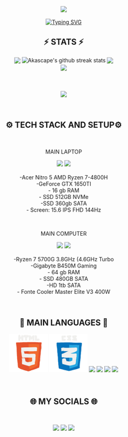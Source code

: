 <p align="center">
<img src="https://capsule-render.vercel.app/api?type=waving&color=timeGradient&height=300&&section=header&text=HELLO%20THERE!&fontSize=90&fontAlign=50&fontAlignY=30&desc=I%20am%20Gabriel%20Pessoni!&descAlign=50&descSize=30&animation=twinkling">
</p>

<p align="center"> <a href="https://git.io/typing-svg"><img src="https://readme-typing-svg.demolab.com?font=Orbitron&pause=1000&width=435&lines=Welcome+to+my+Github+Profile+Page!" alt="Typing SVG" /></a> </p>

<h2 align="center">⚡ STATS ⚡</h2>

<p align="center">
<img align="center" width="400" src="https://github-readme-stats.vercel.app/api?username=gpessoni&show_icons=true&theme=github_dark&&hide_border=true"> 
<img align="center" width="400" src="https://github-readme-streak-stats.herokuapp.com/?user=gpessoni&theme=github-dark&hide_border=true&date_format=M%20j%5B%2C%20Y%5D" alt="Akascape's github streak stats"> 
<img align="center" width="800" src="https://github-profile-summary-cards.vercel.app/api/cards/profile-details?username=gpessoni&theme=github_dark&show_icons=true&bg_color=0111111"> <br/>
<img align="center" src="https://github-profile-trophy.vercel.app/?username=gpessoni&theme=onedark&no-frame=False&row=1&&margin-w=20&no-bg=true"> <br/><br/>
<br/><br/><img align="center" width="150" src="https://komarev.com/ghpvc/?username=gpessoni&label=PROFILE+VIEWS&style=flat-square">
</p>

<br> 
<h2 align="center">⚙️ TECH STACK AND SETUP⚙️ </h2>
<br> 
<p align="center">MAIN LAPTOP</p>
<p align="center"> 
<img src="https://img.shields.io/badge/OS-Windows_11-informational?style=flat&logo=Microsoft&logoColor=blue&color=1bdce3)](https://www.microsoft.com/en-us/windows?wa=wsignin1.0"/>
<img src="https://img.shields.io/badge/IDLE-VS_Code-informational?style=flat&logo=VisualStudioCode&logoColor=lightblue&color=blue)](https://code.visualstudio.com/"/>
  <br/><br/>
-Acer Nitro 5 AMD Ryzen 7-4800H <br/>
-GeForce GTX 1650TI<br/>
- 16 gb RAM<br/>
- SSD 512GB NVMe<br/>
-SSD 360gb SATA<br/>
 - Screen: 15.6 IPS FHD 144Hz<br/>

  
</p>

<br/>
<p align="center">MAIN COMPUTER</p>
<p align="center"> 
<img src="https://img.shields.io/badge/OS-Ubuntu-informational?style=flat&logo=Linux&logoColor=blue&color=1bdce3)](https://www.microsoft.com/en-us/windows?wa=wsignin1.0"/>
<img src="https://img.shields.io/badge/IDLE-Vim-informational?style=flat&logo=Vim&logoColor=lightblue&color=blue)](https://code.visualstudio.com/"/>
  <br/><br/>
-Ryzen 7 5700G 3.8GHz (4.6GHz Turbo <br/>
  -Gigabyte B450M Gaming <br/>
- 64 gb RAM<br/>
- SSD 480GB SATA<br/>
-HD 1tb SATA<br/>
 - Fonte Cooler Master Elite V3 400W<br/>

  
</p>

<br> <h2 align="center">🚀 MAIN LANGUAGES  🚀 </h2>
<p dir="auto" align="center">
   <img src="https://raw.githubusercontent.com/Zenfection/Image/master/2021/06/08-15-55-13-06-00-18-00-html5.gif" style="max-width: 100%;" width="100">
       <img src="https://raw.githubusercontent.com/Zenfection/Image/master/2021/06/08-15-57-53-68747470733a2f2f6d65646961302e67697068792e636f6d2f6d656469612f667345615a6c644e43384131504a336d77702f736f757263652e676966.gif" style="max-width: 100%;" width="100">
<img src="https://camo.githubusercontent.com/ece04e9e6d8e7370a88024f41d544915e01ce71b5457326c08349cc282ccf2d4/68747470733a2f2f6d65646961332e67697068792e636f6d2f6d656469612f6c6e377a32655772696951416c6c6656636e2f323030772e77656270" data-canonical-src="https://media3.giphy.com/media/ln7z2eWriiQAllfVcn/200w.webp" style="max-width: 100%;" width="100">
 <img src="https://camo.githubusercontent.com/a3ccfae79c559d3ff0c7ece89882c93bf278d01f0d2a1d908e19497630dca49d/68747470733a2f2f692e67697068792e636f6d2f6d656469612f4c4d7439363338644f38646674416a74636f2f3230302e77656270" data-canonical-src="https://i.giphy.com/media/LMt9638dO8dftAjtco/200.webp" style="max-width: 100%;" width="100">
  <img src="https://camo.githubusercontent.com/cda2bff49eb0cd388393e08dd91cc3cf461f095e387d3fdcb8648ab0418010aa/68747470733a2f2f692e67697068792e636f6d2f6d656469612f654e41736a4f353574506267616f72376d612f323030772e77656270" data-canonical-src="https://i.giphy.com/media/eNAsjO55tPbgaor7ma/200w.webp" style="max-width: 100%;" width="100">

   <img src="https://codetru.com/images/all/nodejsdis.gif" style="max-width: 100%;" width="100">

</p>

<br> <h2 align="center"> 🌐 MY SOCIALS 🌐 </h2>
<br> <p align="center"> 
[<img src="https://img.shields.io/badge/-Github-informational?style=flat&logo=github&logoColor=black&color=grey">](https://github.com/gpessoni) 
[<img src="https://img.shields.io/badge/-Twitter-informational?style=flat&logo=twitter&logoColor=black&color=blue">](https://twitter.com/GabrielPessoni9) 
 [<img src="https://img.shields.io/badge/-Instagram-informational?style=flat&logo=instagram&logoColor=red&color=white">](https://www.instagram.com/gabriel_pessoni/) 
</p>

